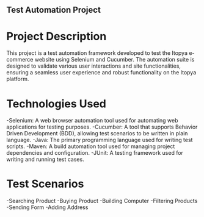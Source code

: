 ## Test Automation Project

# Project Description
This project is a test automation framework developed to test the Itopya e-commerce website using Selenium and Cucumber. The automation suite is designed to validate various user interactions and site functionalities, ensuring a seamless user experience and robust functionality on the Itopya platform.
# Technologies Used
-Selenium: A web browser automation tool used for automating web applications for testing purposes.
-Cucumber: A tool that supports Behavior Driven Development (BDD), allowing test scenarios to be written in plain language.
-Java: The primary programming language used for writing test scripts.
-Maven: A build automation tool used for managing project dependencies and configuration.
-JUnit: A testing framework used for writing and running test cases.
# Test Scenarios
-Searching Product
-Buying Product
-Building Computer
-Filtering Products
-Sending Form
-Adding Address
